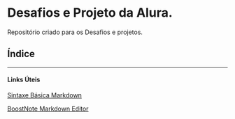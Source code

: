 # Desafios e Projeto da Alura.
Repositório criado para os Desafios e projetos.

## Índice


------------------------
#### Links Úteis
[Sintaxe Básica Markdown](https://www.markdownguide.org/basic-syntax/)

[BoostNote Markdown Editor](https://boostnote.io/)
